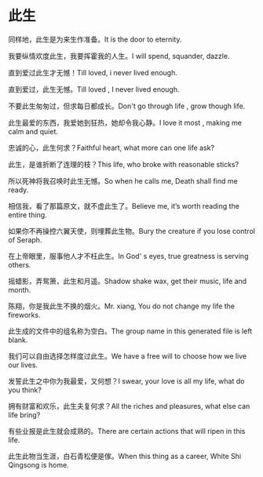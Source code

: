 # 此生

<p><span class="chinese">同样地，此生是为来生作准备。</span><span class="english">It is the door to eternity.</span></p>

<p><span class="chinese">我要纵情欢度此生，我要挥霍我的人生。</span><span class="english">I will spend, squander, dazzle.</span></p>

<p><span class="chinese">直到爱过此生才无憾！</span><span class="english">Till loved, i never lived enough.</span></p>

<p><span class="chinese">直到爱过，此生无憾。</span><span class="english">Till loved , I never lived enough.</span></p>

<p><span class="chinese">不要此生匆匆过，但求每日都成长。</span><span class="english">Don't go through life , grow though life.</span></p>

<p><span class="chinese">此生最爱的东西，我爱她到狂热，她却令我心静。</span><span class="english">I love it most , making me calm and quiet.</span></p>

<p><span class="chinese">忠诚的心，此生何求？</span><span class="english">Faithful heart, what more can one life ask?</span></p>

<p><span class="chinese">此生，是谁折断了连理的枝？</span><span class="english">This life, who broke with reasonable sticks?</span></p>

<p><span class="chinese">所以死神将我召唤时此生无憾。</span><span class="english">So when he calls me, Death shall find me ready.</span></p>

<p><span class="chinese">相信我，看了那篇原文，就不虚此生了。</span><span class="english">Believe me, it’s worth reading the entire thing.</span></p>

<p><span class="chinese">如果你不再操控六翼天使，则埋葬此生物。</span><span class="english">Bury the creature if you lose control of Seraph.</span></p>

<p><span class="chinese">在上帝眼里，服事他人才不枉此生。</span><span class="english">In God' s eyes, true greatness is serving others.</span></p>

<p><span class="chinese">摇蜡影，弄鸳箫，此生和月遥。</span><span class="english">Shadow shake wax, get their music, life and month.</span></p>

<p><span class="chinese">陈翔，你是我此生不换的烟火。</span><span class="english">Mr. xiang, You do not change my life the fireworks.</span></p>

<p><span class="chinese">此生成的文件中的组名称为空白。</span><span class="english">The group name in this generated file is left blank.</span></p>

<p><span class="chinese">我们可以自由选择怎样度过此生。</span><span class="english">We have a free will to choose how we live our lives.</span></p>

<p><span class="chinese">发誓此生之中你为我最爱，又何想？</span><span class="english">I swear, your love is all my life, what do you think?</span></p>

<p><span class="chinese">拥有财富和欢乐，此生夫复何求？</span><span class="english">All the riches and pleasures, what else can life bring?</span></p>

<p><span class="chinese">有些业报是此生就会成熟的。</span><span class="english">There are certain actions that will ripen in this life.</span></p>

<p><span class="chinese">此生此物当生涯，白石青松便是傢。</span><span class="english">When this thing as a career, White Shi Qingsong is home.</span></p>

